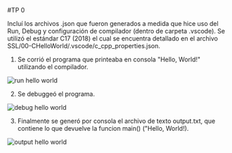 #TP 0

Incluí los archivos .json que fueron generados a medida que hice uso del Run, Debug y configuración de compilador (dentro de carpeta .vscode).
Se utilizó el estándar C17 (2018) el cual se encuentra detallado en el archivo SSL/00-CHelloWorld/.vscode/c_cpp_properties.json.

1. Se corrió el programa que printeaba en consola "Hello, World!" utilizando el compilador.

![run hello world](https://github.com/IgnacioLapko/SSL/assets/71944432/336557d1-b791-4a72-bf19-f8321e411925)


2. Se debuggeó el programa.

![debug hello world](https://github.com/IgnacioLapko/SSL/assets/71944432/457da9a7-997a-421b-ac71-f7e26cfdf809)


3. Finalmente se generó por consola el archivo de texto output.txt, que contiene lo que devuelve la funcion main() ("Hello, World!).

![output hello world](https://github.com/IgnacioLapko/SSL/assets/71944432/87b646a2-bc05-4055-a8ef-1756500d0982)
